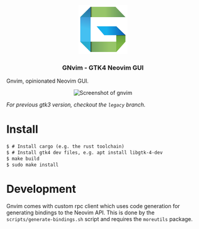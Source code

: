 <p align="center">
	<img src="./desktop/gnvim_128.png" alt="GNvim Logo">
    <h3 align="center">GNvim - GTK4 Neovim GUI</h3>
</p>

Gnvim, opinionated Neovim GUI.

<p align="center">
	<img src="https://github.com/vhakulinen/gnvim/wiki/screenshot.png" alt="Screenshot of gnvim">
</p>

_For previous gtk3 version, checkout the `legacy` branch._

# Install

```
$ # Install cargo (e.g. the rust toolchain)
$ # Install gtk4 dev files, e.g. apt install libgtk-4-dev
$ make build
$ sudo make install
```

# Development

Gnvim comes with custom rpc client which uses code generation for generating
bindings to the Neovim API. This is done by the `scripts/generate-bindings.sh`
script and requires the `moreutils` package.
